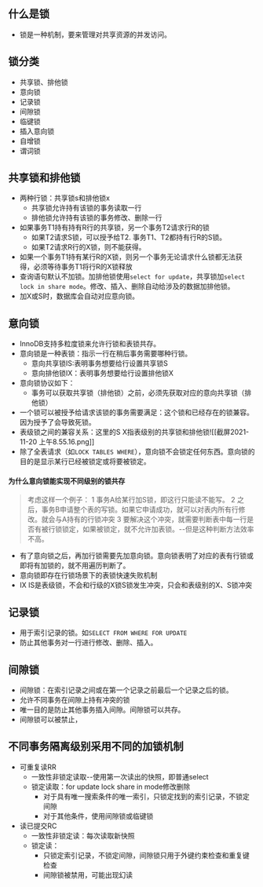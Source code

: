 ## 什么是锁
- 锁是一种机制，要来管理对共享资源的并发访问。

## 锁分类
- 共享锁、排他锁
- 意向锁
- 记录锁
- 间隙锁
- 临键锁
- 插入意向锁
- 自增锁
- 谓词锁

## 共享锁和排他锁
- 两种行锁：共享锁s和排他锁x
	- 共享锁允许持有该锁的事务读取一行
	- 排他锁允许持有该锁的事务修改、删除一行
- 如果事务T1持有持有R行的共享锁，另一个事务T2请求行R的锁
	- 如果T2请求S锁，可以授予给T2. 事务T1、T2都持有行R的S锁。
	- 如果T2请求R行的X锁，则不能获得。
- 如果一个事务T1持有某行R的X锁，则另一个事务无论请求什么锁都无法获得，必须等待事务T1将行R的X锁释放
- 查询语句默认不加锁。加排他锁使用`select for update`，共享锁加`select lock in share mode`。修改、插入、删除自动给涉及的数据加排他锁。
- 加X或S时，数据库会自动对应意向锁。

## 意向锁
- InnoDB支持多粒度锁来允许行锁和表锁共存。
- 意向锁是一种表锁：指示一行在稍后事务需要哪种行锁。
	- 意向共享锁IS:表明事务想要给行设置共享锁S
	- 意向排他锁IX：表明事务想要给行设置排他锁X
- 意向锁协议如下：
	- 事务可以获取共享锁（排他锁）之前，必须先获取对应的意向共享锁（排他锁）
- 一个锁可以被授予给请求该锁的事务需要满足：这个锁和已经存在的锁兼容。因为授予了会导致死锁。
- 表级锁之间的兼容关系：这里的S X指表级别的共享锁和排他锁![[截屏2021-11-20 上午8.55.16.png]]
- 除了全表请求（如`LOCK TABLES WHERE`），意向锁不会锁定任何东西。意向锁的目的是显示某行已经被锁定或将要被锁定。

#### 为什么意向锁能实现不同级别的锁共存
> 考虑这样一个例子：
1 事务A给某行加S锁，即这行只能读不能写。
2 之后，事务B申请整个表的写锁。如果它申请成功，就可以对表内所有行修改。就会与A持有的行锁冲突
3 要解决这个冲突，就需要判断表中每一行是否有被行锁锁定，如果被锁定，就不允许加表锁。--但是这种判断方法效率不高。 
- 有了意向锁之后，再加行锁需要先加意向锁。意向锁表明了对应的表有行锁或即将有加锁的，就不用遍历判断了。
- 意向锁即存在行锁场景下的表锁快速失败机制
- IX IS是表级锁，不会和行级的X锁S锁发生冲突，只会和表级别的X、S锁冲突

## 记录锁
- 用于索引记录的锁。如`SELECT FROM WHERE FOR UPDATE`
- 防止其他事务对一行进行修改、删除、插入。

## 间隙锁
- 间隙锁：在索引记录之间或在第一个记录之前最后一个记录之后的锁。
- 允许不同事务在间隙上持有冲突的锁
- 唯一目的是防止其他事务插入间隙。间隙锁可以共存。
- 间隙锁可以被禁止，

## 不同事务隔离级别采用不同的加锁机制
- 可重复读RR
	- 一致性非锁定读取--使用第一次读出的快照，即普通select
	- 锁定读取：for update lock share in mode修改删除
		- 对于具有唯一搜索条件的唯一索引，只锁定找到的索引记录，不锁定间隙
		- 对于其他条件，使用间隙锁或临键锁
- 读已提交RC
	- 一致性非锁定读：每次读取新快照
	- 锁定读：
		- 只锁定索引记录，不锁定间隙，间隙锁只用于外键约束检查和重复键检查
		- 间隙锁被禁用，可能出现幻读